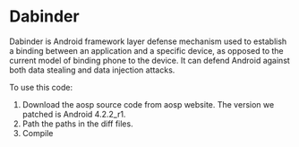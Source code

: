 Dabinder
========

Dabinder is Android framework layer defense mechanism used to establish a binding between an application and a specific device, as opposed to the current model of binding phone to the device. It can defend Android against both data stealing and data injection attacks.

To use this code: 
1. Download the aosp source code from aosp website. The version we patched is Android 4.2.2_r1.
2. Path the paths in the diff files. 
3. Compile
